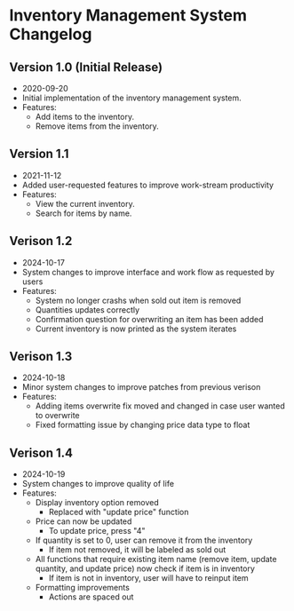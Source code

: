 # Inventory Management System Changelog

## Version 1.0 (Initial Release)
- 2020-09-20
- Initial implementation of the inventory management system.
- Features:
  - Add items to the inventory.
  - Remove items from the inventory.

## Version 1.1
- 2021-11-12
- Added user-requested features to improve work-stream productivity
- Features:
  - View the current inventory.
  - Search for items by name.

## Verison 1.2
- 2024-10-17
- System changes to improve interface and work flow as requested by users
- Features:
  - System no longer crashs when sold out item is removed
  - Quantities updates correctly
  - Confirmation question for overwriting an item has been added
  - Current inventory is now printed as the system iterates

## Verison 1.3
- 2024-10-18
- Minor system changes to improve patches from previous verison
- Features:
  - Adding items overwrite fix moved and changed in case user wanted to overwrite
  - Fixed formatting issue by changing price data type to float

## Verison 1.4
- 2024-10-19
- System changes to improve quality of life
- Features:
  - Display inventory option removed
    - Replaced with "update price" function
  - Price can now be updated
    - To update price, press "4"
  - If quantity is set to 0, user can remove it from the inventory
    - If item not removed, it will be labeled as sold out
  - All functions that require existing item name (remove item, update quantity, and update price) now check if item is in inventory
    - If item is not in inventory, user will have to reinput item
  - Formatting improvements
    - Actions are spaced out
